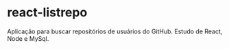 # react-listrepo
Aplicação para buscar repositórios de usuários do GitHub. Estudo de React, Node e MySql. 

